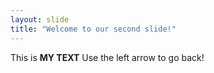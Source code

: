 ```yaml
---
layout: slide
title: "Welcome to our second slide!"
---
```

This is **MY TEXT**
Use the left arrow to go back!
